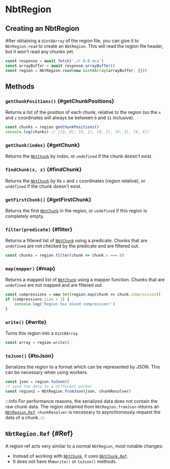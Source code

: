 # NbtRegion

## Creating an NbtRegion
After obtaining a `Uint8Array` of the region file, you can give it to `NbtRegion.read` to create an `NbtRegion`. This will read the region file header, but it won't read any chunks yet.
```ts
const response = await fetch('./r.0.0.mca')
const arrayBuffer = await response.arrayBuffer()
const region = NbtRegion.read(new Uint8Array(arrayBuffer, {}))
```

## Methods

### `getChunkPositions()` {#getChunkPositions}
Returns a list of the position of each chunk, relative to the region (so the `x` and `z` coordinates will always be between `0` and `31` inclusive).

```ts
const chunks = region.getChunkPositions()
console.log(chunks) // [[0, 0], [0, 1], [0, 2], [6, 3], [6, 4]]
```

### `getChunk(index)` {#getChunk}
Returns the [`NbtChunk`](../chunk) by index, or `undefined` if the chunk doesn't exist.

### `findChunk(x, z)` {#findChunk}
Returns the [`NbtChunk`](../chunk) by its `x` and `z` coordinates (region relative), or `undefined` if the chunk doesn't exist.

### `getFirstChunk()` {#getFirstChunk}
Returns the first [`NbtChunk`](../chunk) in the region, or `undefined` if this region is completely empty.

### `filter(predicate)` {#filter}
Returns a filtered list of [`NbtChunk`](../chunk) using a predicate. Chunks that are `undefined` are not checked by the predicate and are filtered out.

```ts
const chunks = region.filter(chunk => chunk.x === 0)
```

### `map(mapper)` {#map}
Returns a mapped list of [`NbtChunk`](../chunk) using a mapper function.  Chunks that are `undefined` are not mapped and are filtered out.

```ts
const compressions = new Set(region.map(chunk => chunk.compression))
if (compressions.size > 1) {
	console.log('Region has mixed compression!')
}
```

### `write()` {#write}
Turns this region into a `Uint8Array`.

```ts
const array = region.write()
```

### `toJson()` {#toJson}
Serializes the region to a format which can be represented by JSON. This can be necessary when using workers.

```ts
const json = region.toJson()
// send the data to a different worker
const region2 = NbtRegion.fromJson(json, chunkResolver)
```

:::info
For performance reasons, the serialized data does not contain the raw chunk data. The region obtained from `NbtRegion.fromJson` returns an [`NbtRegion.Ref`](#Ref). `chunkResolver` is necessary to asynchronously request the data of a chunk.
:::

## `NbtRegion.Ref` {#Ref}
A region ref acts very similar to a normal `NbtRegion`, most notable changes:
* Instead of working with [`NbtChunk`](../chunk), it uses [`NbtChunk.Ref`](../chunk/#Ref).
* It does not have the`write()` or `toJson()` methods.
